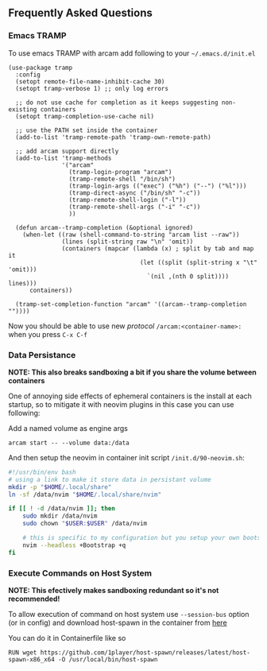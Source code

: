 ## Frequently Asked Questions

### Emacs TRAMP
To use emacs TRAMP with arcam add following to your `~/.emacs.d/init.el`
```elisp
(use-package tramp
  :config
  (setopt remote-file-name-inhibit-cache 30)
  (setopt tramp-verbose 1) ;; only log errors

  ;; do not use cache for completion as it keeps suggesting non-existing containers
  (setopt tramp-completion-use-cache nil)

  ;; use the PATH set inside the container
  (add-to-list 'tramp-remote-path 'tramp-own-remote-path)

  ;; add arcam support directly
  (add-to-list 'tramp-methods
               '("arcam"
                 (tramp-login-program "arcam")
                 (tramp-remote-shell "/bin/sh")
                 (tramp-login-args (("exec") ("%h") ("--") ("%l")))
                 (tramp-direct-async ("/bin/sh" "-c"))
                 (tramp-remote-shell-login ("-l"))
                 (tramp-remote-shell-args ("-i" "-c"))
                 ))

  (defun arcam--tramp-completion (&optional ignored)
    (when-let ((raw (shell-command-to-string "arcam list --raw"))
               (lines (split-string raw "\n" 'omit))
               (containers (mapcar (lambda (x) ; split by tab and map it
                                     (let ((split (split-string x "\t" 'omit)))
                                       `(nil ,(nth 0 split)))) lines)))
      containers))

  (tramp-set-completion-function "arcam" '((arcam--tramp-completion ""))))
```

Now you should be able to use new *protocol* `/arcam:<container-name>:` when you press `C-x C-f`

### Data Persistance
**NOTE: This also breaks sandboxing a bit if you share the volume between containers**

One of annoying side effects of ephemeral containers is the install at each startup, so to mitigate it with neovim plugins in this case you can use following:

Add a named volume as engine args
```
arcam start -- --volume data:/data
```

And then setup the neovim in container init script `/init.d/90-neovim.sh`:
```sh
#!/usr/bin/env bash
# using a link to make it store data in persistant volume
mkdir -p "$HOME/.local/share"
ln -sf /data/nvim "$HOME/.local/share/nvim"

if [[ ! -d /data/nvim ]]; then
    sudo mkdir /data/nvim
    sudo chown "$USER:$USER" /data/nvim

    # this is specific to my configuration but you setup your own bootstrapping function inside neovim
    nvim --headless +Bootstrap +q
fi
```

### Execute Commands on Host System
**NOTE: This efectively makes sandboxing redundant so it's not recommended!**

To allow execution of command on host system use `--session-bus` option (or in config) and download host-spawn in the container from [here](https://github.com/1player/host-spawn/releases/latest)

You can do it in Containerfile like so
```
RUN wget https://github.com/1player/host-spawn/releases/latest/host-spawn-x86_x64 -O /usr/local/bin/host-spawn
```
